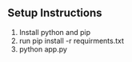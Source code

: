 ## Setup Instructions 
1. Install python and pip
2. run pip install -r requirments.txt
3. python app.py